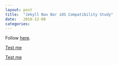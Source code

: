 ```yaml
---
layout: post
title:  "Jekyll Nav Bar iOS Compatibility Study"
date:   2016-12-08
categories: 
---
```


Follow [here](https://www.nczonline.net/blog/2012/07/05/ios-has-a-hover-problem/).

<style>
a:hover {
    color: red;
}
</style>
<p><a href="/">Test me</a></p>

<style>
p:hover a {
    color: red;
}
</style>
<p><a href="/">Test me</a></p>
